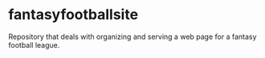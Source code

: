 # fantasyfootballsite
Repository that deals with organizing and serving a web page for a fantasy football league.
